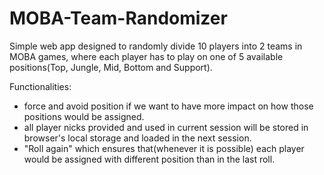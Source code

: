 # MOBA-Team-Randomizer

Simple web app designed to randomly divide 10 players into 2 teams in MOBA games, where each player has to play on one of 5 available positions(Top, Jungle, Mid, Bottom and Support). 

Functionalities:
* force and avoid position if we want to have more impact on how those positions would be assigned. 
* all player nicks provided and used in current session will be stored in browser's local storage and loaded in the next session. 
* "Roll again" which ensures that(whenever it is possible) each player would be assigned with different position than in the last roll.

